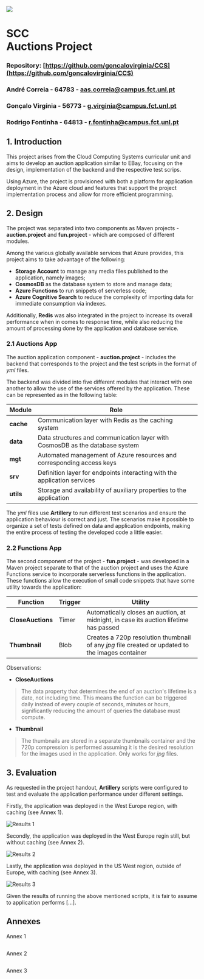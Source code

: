 ![](https://www.pm2alliance.eu/wp-content/uploads/2019/10/fct-1024x212.jpg)

# SCC<br>Auctions Project</span><br>
### Repository: [https://github.com/goncalovirginia/CCS](https://github.com/goncalovirginia/CCS)<br>
### André Correia - 64783 - aas.correia@campus.fct.unl.pt<br>
### Gonçalo Virgínia - 56773 - g.virginia@campus.fct.unl.pt<br>
### Rodrigo Fontinha - 64813 - r.fontinha@campus.fct.unl.pt<br>

<div style="page-break-after: always"></div>

## 1. Introduction

This project arises from the Cloud Computing Systems curricular unit and aims to develop an auction application similar to EBay, focusing on the design, implementation of the backend and the respective test scrips.

Using Azure, the project is provisioned with both a platform for application deployment in the Azure cloud and features that support the project implementation process and allow for more efficient programming.

## 2. Design

The project was separated into two components as Maven projects - **auction.project** and **fun.project** - which are composed of different modules.

Among the various globally available services that Azure provides, this project aims to take advantage of the following:

* **Storage Account** to manage any media files published to the application, namely images;
* **CosmosDB** as the database system to store and manage data;
* **Azure Functions** to run snippets of serverless code;
* **Azure Cognitive Search** to reduce the complexity of importing data for immediate consumption via indexes.

Additionally, **Redis** was also integrated in the project to increase its overall performance when in comes to response time, while also reducing the amount of processing done by the application and database service.

### 2.1 Auctions App

The auction application component - **auction.project** - includes the backend that corresponds to the project and the test scripts in the format of *yml* files.

The backend was divided into five different modules that interact with one another to allow the use of the services offered by the application. These can be represented as in the following table:

| Module | Role |
| --- | --- |
| **cache** | Communication layer with Redis as the caching system |
| **data** | Data structures and communication layer with CosmosDB as the database system |
| **mgt** | Automated management of Azure resources and corresponding access keys |
| **srv** |  Definition layer for endpoints interacting with the application services |
| **utils** | Storage and availability of auxiliary properties to the application |

The *yml* files use **Artillery** to run different test scenarios and ensure the application behaviour is correct and just. The scenarios make it possible to organize a set of tests defined on data and application endpoints, making the entire process of testing the developed code a little easier.

<div style="page-break-after: always"></div>

### 2.2 Functions App

The second component of the project - **fun.project** - was developed in a Maven project separate to that of the auction project and uses the Azure Functions service to incorporate serverless functions in the application. These functions allow the execution of small code snippets that have some utility towards the application:

| Function | Trigger | Utility |
| --- | --- | --- |
| **CloseAuctions** | Timer | Automatically closes an auction, at midnight, in case its auction lifetime has passed |
| **Thumbnail** | Blob | Creates a 720p resolution thumbnail of any *jpg* file created or updated to the images container |

Observations:

* **CloseAuctions**
> The data property that determines the end of an auction's lifetime is a date, not including time. This means the function can be triggered daily instead of every couple of seconds, minutes or hours, significantly reducing the amount of queries the database must compute.

* **Thumbnail**
> The thumbnails are stored in a separate thumbnails container and the 720p compression is performed assuming it is the desired resolution for the images used in the application. Only works for *jpg* files.

## 3. Evaluation

As requested in the project handout, **Artillery** scripts were configured to test and evaluate the application performance under different settings.

Firstly, the application was deployed in the West Europe region, with caching (see Annex 1).

![Results 1](...)

<div style="page-break-after: always"></div>

Secondly, the application was deployed in the West Europe regin still, but without caching (see Annex 2).

![Results 2](...)

Lastly, the application was deployed in the US West region, outside of Europe, with caching (see Annex 3).

![Results 3](...)

Given the results of running the above mentioned scripts, it is fair to assume to application performs [...].

<div style="page-break-after: always"></div>

## Annexes

Annex 1
```yml

```

Annex 2
```yml

```

Annex 3
```yml

```